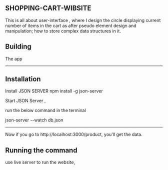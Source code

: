 ## SHOPPING-CART-WIBSITE

  This is all about user-interface , where I design the circle displaying current number of items in the cart as after pseudo element  design and manipulation; how to store complex data structures in it.

## Building

The app

 ****
 ## Installation
  
  Install JSON SERVER
npm install -g json-server
 

Start JSON Server ,

 run the below command in the terminal

json-server --watch db.json

***

Now if you go to http://localhost:3000/product, you'll get the data.

## Running the command

use live server to run the website, 